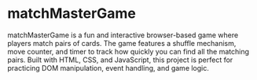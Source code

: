 # matchMasterGame
matchMasterGame is a fun and interactive browser-based game where players match pairs of cards. The game features a shuffle mechanism, move counter, and timer to track how quickly you can find all the matching pairs. Built with HTML, CSS, and JavaScript, this project is perfect for practicing DOM manipulation, event handling, and game logic.
